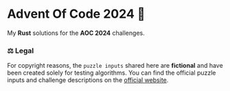 # Advent Of Code 2024 🎄

My **Rust** solutions for the **AOC 2024** challenges.

### ⚖️ Legal
For copyright reasons, the `puzzle inputs` shared here are **fictional** and have been created solely for testing algorithms.
You can find the official puzzle inputs and challenge descriptions on the [official website](https://adventofcode.com/2024).
